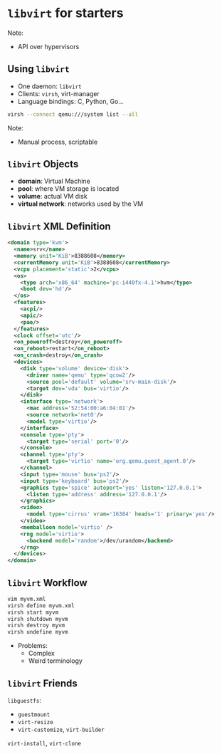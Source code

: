 <!-- .slide: data-state="section-break" id="vm-basics" data-timing="10s" -->
# `libvirt` for starters

Note:
* API over hypervisors


<!-- .slide: data-state="normal" id="using-libvirt" data-timing="60s" data-menu-title="Using libvirt" -->
## Using `libvirt`

* One daemon: `libvirt`
* Clients: `virsh`, virt-manager
* Language bindings: C, Python, Go...

```sh
virsh --connect qemu:///system list --all
```

Note:
* Manual process, scriptable


<!-- .slide: data-state="normal" id="libvirt-objects" data-timing="60s" data-menu-title="libvirt objects" -->
## `libvirt` Objects

* **domain**: Virtual Machine
* **pool**: where VM storage is located
* **volume**: actual VM disk
* **virtual network**: networks used by the VM


<!-- .slide: data-state="normal" id="libvirt-xml" data-timing="60s" data-menu-title="libvirt XML" -->
## `libvirt` XML Definition

```xml
<domain type='kvm'>
  <name>srv</name>
  <memory unit='KiB'>8388608</memory>
  <currentMemory unit='KiB'>8388608</currentMemory>
  <vcpu placement='static'>2</vcpu>
  <os>
    <type arch='x86_64' machine='pc-i440fx-4.1'>hvm</type>
    <boot dev='hd'/>
  </os>
  <features>
    <acpi/>
    <apic/>
    <pae/>
  </features>
  <clock offset='utc'/>
  <on_poweroff>destroy</on_poweroff>
  <on_reboot>restart</on_reboot>
  <on_crash>destroy</on_crash>
  <devices>
    <disk type='volume' device='disk'>
      <driver name='qemu' type='qcow2'/>
      <source pool='default' volume='srv-main-disk'/>
      <target dev='vda' bus='virtio'/>
    </disk>
    <interface type='network'>
      <mac address='52:54:00:a6:04:01'/>
      <source network='net0'/>
      <model type='virtio'/>
    </interface>
    <console type='pty'>
      <target type='serial' port='0'/>
    </console>
    <channel type='pty'>
      <target type='virtio' name='org.qemu.guest_agent.0'/>
    </channel>
    <input type='mouse' bus='ps2'/>
    <input type='keyboard' bus='ps2'/>
    <graphics type='spice' autoport='yes' listen='127.0.0.1'>
      <listen type='address' address='127.0.0.1'/>
    </graphics>
    <video>
      <model type='cirrus' vram='16384' heads='1' primary='yes'/>
    </video>
    <memballoon model='virtio' />
    <rng model='virtio'>
      <backend model='random'>/dev/urandom</backend>
    </rng>
  </devices>
</domain>
```


<!-- .slide: data-state="normal" id="libvirt-workflow" data-timing="120s" data-menu-title="libvirt Workflow" -->
## `libvirt` Workflow

```sh
vim myvm.xml
virsh define myvm.xml
virsh start myvm
virsh shutdown myvm
virsh destroy myvm
virsh undefine myvm
```

* Problems:
    * Complex
    * Weird terminology


<!-- .slide: data-state="normal" id="libguestfs" data-timing="60s" data-menu-title="libvirt friends" -->
## `libvirt` Friends

`libguestfs`:

* `guestmount`
* `virt-resize`
* `virt-customize`, `virt-builder`

`virt-install`, `virt-clone`
